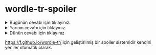 # wordle-tr-spoiler

<details>
  <summary>Bugünün cevabı için tıklayınız.</summary>
  <br>
    <b> fiske </b>
</details>

<details>
  <summary>Yarının cevabı için tıklayınız</summary>
  <br>
   <b> siyah </b>
</details>

<details>
  <summary>Dünün cevabı için tıklayınız </summary>
  <br>
  <b> kışla </b>
</details>

https://f.github.io/wordle-tr/ için geliştirilmiş bir spoiler sistemidir kendini yeniler otomatik olarak.


